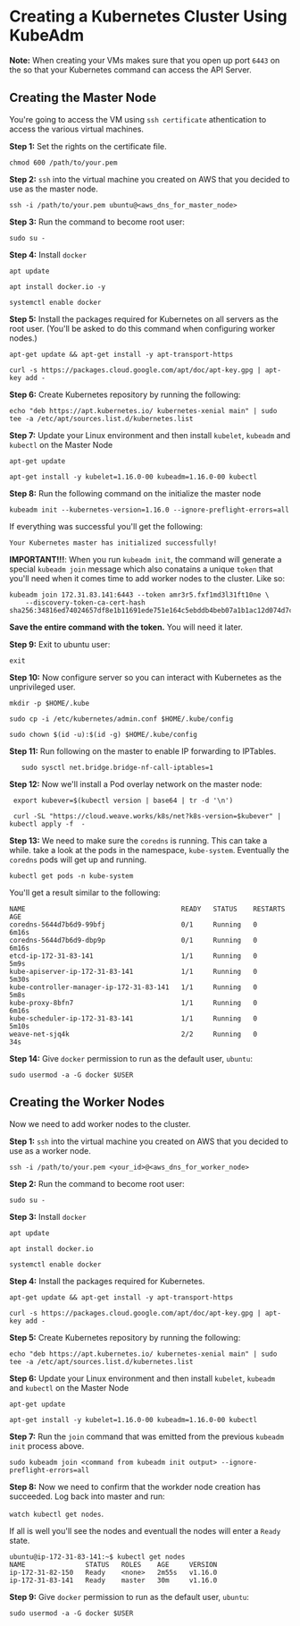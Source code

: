 # Creating a Kubernetes Cluster Using KubeAdm

**Note:** When creating your VMs makes sure that you open up port `6443` on the so that your Kubernetes command can access the API Server.

## Creating the Master Node

You're going to access the VM using `ssh certificate` athentication to access the various virtual machines.

**Step 1:** Set the rights on the certificate file.

`chmod 600 /path/to/your.pem`

**Step 2:** `ssh` into the virtual machine you created on AWS that you decided to use as the master node. 

`ssh -i /path/to/your.pem ubuntu@<aws_dns_for_master_node>`

**Step 3:** Run the command to become root user:

`sudo su -`

**Step 4:** Install `docker`

`apt update`

`apt install docker.io -y`

`systemctl enable docker`

**Step 5:** Install the packages required for Kubernetes on all servers as the root user. (You'll be asked to do this command when configuring worker nodes.)

`apt-get update && apt-get install -y apt-transport-https`

`curl -s https://packages.cloud.google.com/apt/doc/apt-key.gpg | apt-key add -`

**Step 6:** Create Kubernetes repository by running the following:

```echo "deb https://apt.kubernetes.io/ kubernetes-xenial main" | sudo tee -a /etc/apt/sources.list.d/kubernetes.list```

**Step 7:** Update your Linux environment and then install `kubelet`, `kubeadm` and `kubectl` on the Master Node

`apt-get update`

`apt-get install -y kubelet=1.16.0-00 kubeadm=1.16.0-00 kubectl`

**Step 8:** Run the following command on the initialize the master node

`kubeadm init --kubernetes-version=1.16.0 --ignore-preflight-errors=all`

If everything was successful you'll get the following:

`Your Kubernetes master has initialized successfully!`

**IMPORTANT!!!**: When you run `kubeadm init`, the command will generate a special  `kubeadm join` message which also conatains a unique `token` that you'll need when it comes time to add worker nodes to the cluster. Like so:

```
kubeadm join 172.31.83.141:6443 --token amr3r5.fxf1md3l31ft10ne \
    --discovery-token-ca-cert-hash sha256:34816ed74024657df8e1b11691ede751e164c5ebddb4beb07a1b1ac12d074d7c
```

**Save the entire command with the token.** You will need it later.

**Step 9:** Exit to ubuntu user:

`exit`

**Step 10:** Now configure server so you can interact with Kubernetes as the unprivileged user.

`mkdir -p $HOME/.kube`

`sudo cp -i /etc/kubernetes/admin.conf $HOME/.kube/config`

`sudo chown $(id -u):$(id -g) $HOME/.kube/config`

**Step 11:** Run following on the master to enable IP forwarding to IPTables.

`   sudo sysctl net.bridge.bridge-nf-call-iptables=1`

**Step 12:** Now we'll install a Pod overlay network on the master node:

` export kubever=$(kubectl version | base64 | tr -d '\n')`

``` curl -SL "https://cloud.weave.works/k8s/net?k8s-version=$kubever" | kubectl apply -f  -```

**Step 13:** We need to make sure the `coredns` is running. This can take a while. take a look at the pods in the namespace, `kube-system`. Eventually the `coredns` pods will get up and running.

`kubectl get pods -n kube-system`

You'll get a result similar to the following:

```
NAME                                       READY   STATUS    RESTARTS   AGE
coredns-5644d7b6d9-99bfj                   0/1     Running   0          6m16s
coredns-5644d7b6d9-dbp9p                   0/1     Running   0          6m16s
etcd-ip-172-31-83-141                      1/1     Running   0          5m9s
kube-apiserver-ip-172-31-83-141            1/1     Running   0          5m30s
kube-controller-manager-ip-172-31-83-141   1/1     Running   0          5m8s
kube-proxy-8bfn7                           1/1     Running   0          6m16s
kube-scheduler-ip-172-31-83-141            1/1     Running   0          5m10s
weave-net-sjq4k                            2/2     Running   0          34s
```

**Step 14:** Give `docker` permission to run as the default user, `ubuntu`:

`sudo usermod -a -G docker $USER`

## Creating the Worker Nodes
Now we need to add worker nodes to the cluster.

**Step 1:** `ssh` into the virtual machine you created on AWS that you decided to use as a worker node. 

`ssh -i /path/to/your.pem <your_id>@<aws_dns_for_worker_node>`

**Step 2:** Run the command to become root user:

`sudo su -`

**Step 3:** Install `docker`

`apt update`

`apt install docker.io`

`systemctl enable docker`

**Step 4:** Install the packages required for Kubernetes. 

`apt-get update && apt-get install -y apt-transport-https`

`curl -s https://packages.cloud.google.com/apt/doc/apt-key.gpg | apt-key add -`

**Step 5:** Create Kubernetes repository by running the following:

```echo "deb https://apt.kubernetes.io/ kubernetes-xenial main" | sudo tee -a /etc/apt/sources.list.d/kubernetes.list```

**Step 6:** Update your Linux environment and then install `kubelet`, `kubeadm` and `kubectl` on the Master Node

`apt-get update`

`apt-get install -y kubelet=1.16.0-00 kubeadm=1.16.0-00 kubectl`


**Step 7:** Run the `join` command that was emitted from the previous `kubeadm init` process above.

```sudo kubeadm join <command from kubeadm init output> --ignore-preflight-errors=all```

**Step 8:** Now we need to confirm that the workder node creation has succeeded. Log back into master and run:

`watch kubectl get nodes`.

If all is well you'll see the nodes and eventuall the nodes will enter a `Ready` state.

```
ubuntu@ip-172-31-83-141:~$ kubectl get nodes
NAME               STATUS   ROLES    AGE     VERSION
ip-172-31-82-150   Ready    <none>   2m55s   v1.16.0
ip-172-31-83-141   Ready    master   30m     v1.16.0
```

**Step 9:** Give `docker` permission to run as the default user, `ubuntu`:

`sudo usermod -a -G docker $USER`